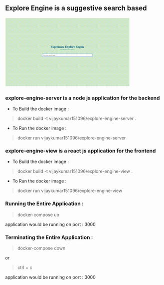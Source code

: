 ## Explore Engine is a suggestive search based

![search_demo.gif](search_demo.gif)

### explore-engine-server is a node js application for the backend

- To Build the docker image :
> docker build -t vijaykumar151096/explore-engine-server .

- To Run the docker image :
> docker run vijaykumar151096/explore-engine-server 

### explore-engine-view is a react js application for the frontend

- To Build the docker image :
> docker build -t vijaykumar151096/explore-engine-view .

- To Run the docker image :
> docker run vijaykumar151096/explore-engine-view 


### Running the Entire Application : 

> docker-compose up 

application would be running on port : 3000

### Terminating the Entire Application :

> docker-compose down 

or 

> ctrl + c

application would be running on port : 3000
